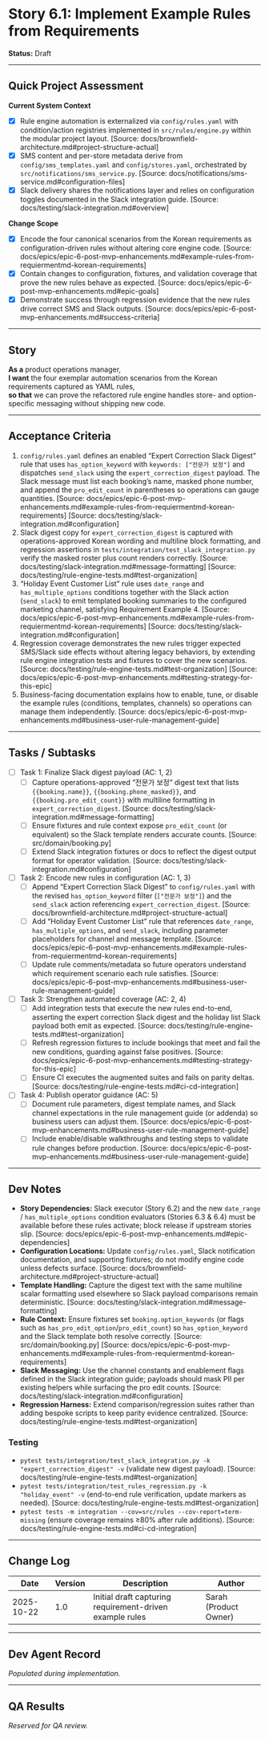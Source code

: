 # Story 6.1: Implement Example Rules from Requirements

**Status:** Draft

---

## Quick Project Assessment

**Current System Context**
- [x] Rule engine automation is externalized via `config/rules.yaml` with condition/action registries implemented in `src/rules/engine.py` within the modular project layout. [Source: docs/brownfield-architecture.md#project-structure-actual]
- [x] SMS content and per-store metadata derive from `config/sms_templates.yaml` and `config/stores.yaml`, orchestrated by `src/notifications/sms_service.py`. [Source: docs/notifications/sms-service.md#configuration-files]
- [x] Slack delivery shares the notifications layer and relies on configuration toggles documented in the Slack integration guide. [Source: docs/testing/slack-integration.md#overview]

**Change Scope**
- [x] Encode the four canonical scenarios from the Korean requirements as configuration-driven rules without altering core engine code. [Source: docs/epics/epic-6-post-mvp-enhancements.md#example-rules-from-requiermentmd-korean-requirements]
- [x] Contain changes to configuration, fixtures, and validation coverage that prove the new rules behave as expected. [Source: docs/epics/epic-6-post-mvp-enhancements.md#epic-goals]
- [x] Demonstrate success through regression evidence that the new rules drive correct SMS and Slack outputs. [Source: docs/epics/epic-6-post-mvp-enhancements.md#success-criteria]

---

## Story

**As a** product operations manager,  
**I want** the four exemplar automation scenarios from the Korean requirements captured as YAML rules,  
**so that** we can prove the refactored rule engine handles store- and option-specific messaging without shipping new code.

---

## Acceptance Criteria

1. `config/rules.yaml` defines an enabled “Expert Correction Slack Digest” rule that uses `has_option_keyword` with `keywords: ["전문가 보정"]` and dispatches `send_slack` using the `expert_correction_digest` payload. The Slack message must list each booking’s name, masked phone number, and append the `pro_edit_count` in parentheses so operations can gauge quantities. [Source: docs/epics/epic-6-post-mvp-enhancements.md#example-rules-from-requiermentmd-korean-requirements] [Source: docs/testing/slack-integration.md#configuration]
2. Slack digest copy for `expert_correction_digest` is captured with operations-approved Korean wording and multiline block formatting, and regression assertions in `tests/integration/test_slack_integration.py` verify the masked roster plus count renders correctly. [Source: docs/testing/slack-integration.md#message-formatting] [Source: docs/testing/rule-engine-tests.md#test-organization]
3. “Holiday Event Customer List” rule uses `date_range` and `has_multiple_options` conditions together with the Slack action (`send_slack`) to emit templated booking summaries to the configured marketing channel, satisfying Requirement Example 4. [Source: docs/epics/epic-6-post-mvp-enhancements.md#example-rules-from-requiermentmd-korean-requirements] [Source: docs/testing/slack-integration.md#configuration]
4. Regression coverage demonstrates the new rules trigger expected SMS/Slack side effects without altering legacy behaviors, by extending rule engine integration tests and fixtures to cover the new scenarios. [Source: docs/testing/rule-engine-tests.md#test-organization] [Source: docs/epics/epic-6-post-mvp-enhancements.md#testing-strategy-for-this-epic]
5. Business-facing documentation explains how to enable, tune, or disable the example rules (conditions, templates, channels) so operations can manage them independently. [Source: docs/epics/epic-6-post-mvp-enhancements.md#business-user-rule-management-guide]

---

## Tasks / Subtasks

- [ ] Task 1: Finalize Slack digest payload (AC: 1, 2)  
  - [ ] Capture operations-approved “전문가 보정” digest text that lists `{{booking.name}}`, `{{booking.phone_masked}}`, and `{{booking.pro_edit_count}}` with multiline formatting in `expert_correction_digest`. [Source: docs/testing/slack-integration.md#message-formatting]  
  - [ ] Ensure fixtures and rule context expose `pro_edit_count` (or equivalent) so the Slack template renders accurate counts. [Source: src/domain/booking.py]  
  - [ ] Extend Slack integration fixtures or docs to reflect the digest output format for operator validation. [Source: docs/testing/slack-integration.md#configuration]

- [ ] Task 2: Encode new rules in configuration (AC: 1, 3)  
  - [ ] Append “Expert Correction Slack Digest” to `config/rules.yaml` with the revised `has_option_keyword` filter (`["전문가 보정"]`) and the `send_slack` action referencing `expert_correction_digest`. [Source: docs/brownfield-architecture.md#project-structure-actual]  
  - [ ] Add “Holiday Event Customer List” rule that references `date_range`, `has_multiple_options`, and `send_slack`, including parameter placeholders for channel and message template. [Source: docs/epics/epic-6-post-mvp-enhancements.md#example-rules-from-requiermentmd-korean-requirements]  
  - [ ] Update rule comments/metadata so future operators understand which requirement scenario each rule satisfies. [Source: docs/epics/epic-6-post-mvp-enhancements.md#business-user-rule-management-guide]

- [ ] Task 3: Strengthen automated coverage (AC: 2, 4)  
  - [ ] Add integration tests that execute the new rules end-to-end, asserting the expert correction Slack digest and the holiday list Slack payload both emit as expected. [Source: docs/testing/rule-engine-tests.md#test-organization]  
  - [ ] Refresh regression fixtures to include bookings that meet and fail the new conditions, guarding against false positives. [Source: docs/epics/epic-6-post-mvp-enhancements.md#testing-strategy-for-this-epic]  
  - [ ] Ensure CI executes the augmented suites and fails on parity deltas. [Source: docs/testing/rule-engine-tests.md#ci-cd-integration]

- [ ] Task 4: Publish operator guidance (AC: 5)  
  - [ ] Document rule parameters, digest template names, and Slack channel expectations in the rule management guide (or addenda) so business users can adjust them. [Source: docs/epics/epic-6-post-mvp-enhancements.md#business-user-rule-management-guide]  
  - [ ] Include enable/disable walkthroughs and testing steps to validate rule changes before production. [Source: docs/epics/epic-6-post-mvp-enhancements.md#business-user-rule-management-guide]

---

## Dev Notes

- **Story Dependencies:** Slack executor (Story 6.2) and the new `date_range` / `has_multiple_options` condition evaluators (Stories 6.3 & 6.4) must be available before these rules activate; block release if upstream stories slip. [Source: docs/epics/epic-6-post-mvp-enhancements.md#epic-dependencies]
- **Configuration Locations:** Update `config/rules.yaml`, Slack notification documentation, and supporting fixtures; do not modify engine code unless defects surface. [Source: docs/brownfield-architecture.md#project-structure-actual]
- **Template Handling:** Capture the digest text with the same multiline scalar formatting used elsewhere so Slack payload comparisons remain deterministic. [Source: docs/testing/slack-integration.md#message-formatting]
- **Rule Context:** Ensure fixtures set `booking.option_keywords` (or flags such as `has_pro_edit_option`/`pro_edit_count`) so `has_option_keyword` and the Slack template both resolve correctly. [Source: src/domain/booking.py] [Source: docs/epics/epic-6-post-mvp-enhancements.md#example-rules-from-requiermentmd-korean-requirements]
- **Slack Messaging:** Use the channel constants and enablement flags defined in the Slack integration guide; payloads should mask PII per existing helpers while surfacing the pro edit counts. [Source: docs/testing/slack-integration.md#configuration]
- **Regression Harness:** Extend comparison/regression suites rather than adding bespoke scripts to keep parity evidence centralized. [Source: docs/testing/rule-engine-tests.md#test-organization]

### Testing

- `pytest tests/integration/test_slack_integration.py -k "expert_correction_digest" -v` (validate new digest payload). [Source: docs/testing/rule-engine-tests.md#test-organization]
- `pytest tests/integration/test_rules_regression.py -k "holiday_event" -v` (end-to-end rule verification, update markers as needed). [Source: docs/testing/rule-engine-tests.md#test-organization]
- `pytest tests -m integration --cov=src/rules --cov-report=term-missing` (ensure coverage remains ≥80% after rule additions). [Source: docs/testing/rule-engine-tests.md#ci-cd-integration]

---

## Change Log

| Date | Version | Description | Author |
|------|---------|-------------|--------|
| 2025-10-22 | 1.0 | Initial draft capturing requirement-driven example rules | Sarah (Product Owner) |

---

## Dev Agent Record

_Populated during implementation._

---

## QA Results

_Reserved for QA review._
